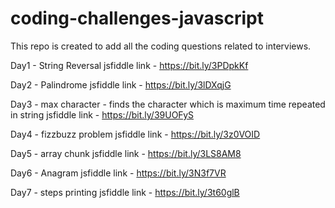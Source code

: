 # coding-challenges-javascript
This repo is created to add all the coding questions related to interviews.

Day1 - String Reversal
jsfiddle link - https://bit.ly/3PDpkKf

Day2 - Palindrome
jsfiddle link - https://bit.ly/3lDXqjG

Day3 - max character - finds the character which is maximum time repeated in string
jsfiddle link - https://bit.ly/39UOFyS

Day4 - fizzbuzz problem
jsfiddle link - https://bit.ly/3z0VOID

Day5 - array chunk
jsfiddle link - https://bit.ly/3LS8AM8

Day6 - Anagram
jsfiddle link - https://bit.ly/3N3f7VR

Day7 - steps printing
jsfiddle link - https://bit.ly/3t60glB